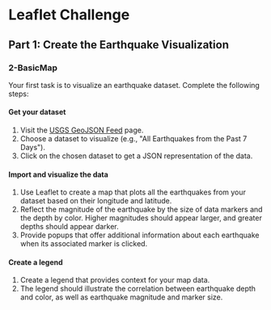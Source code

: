 # Leaflet Challenge

## Part 1: Create the Earthquake Visualization

### 2-BasicMap

Your first task is to visualize an earthquake dataset. Complete the following steps:

#### Get your dataset

1. Visit the [USGS GeoJSON Feed](https://earthquake.usgs.gov/earthquakes/feed/v1.0/geojson.php) page.
2. Choose a dataset to visualize (e.g., "All Earthquakes from the Past 7 Days").
3. Click on the chosen dataset to get a JSON representation of the data.

#### Import and visualize the data

1. Use Leaflet to create a map that plots all the earthquakes from your dataset based on their longitude and latitude.
2. Reflect the magnitude of the earthquake by the size of data markers and the depth by color. Higher magnitudes should appear larger, and greater depths should appear darker.
3. Provide popups that offer additional information about each earthquake when its associated marker is clicked.

#### Create a legend

1. Create a legend that provides context for your map data.
2. The legend should illustrate the correlation between earthquake depth and color, as well as earthquake magnitude and marker size.





